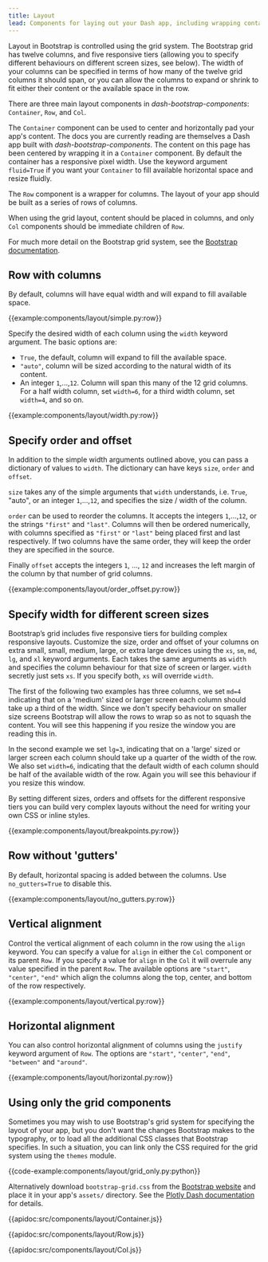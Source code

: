 ```yaml
---
title: Layout
lead: Components for laying out your Dash app, including wrapping containers, and a powerful, responsive grid system.
---
```


Layout in Bootstrap is controlled using the grid system. The Bootstrap grid has twelve columns, and five responsive tiers (allowing you to specify different behaviours on different screen sizes, see below). The width of your columns can be specified in terms of how many of the twelve grid columns it should span, or you can allow the columns to expand or shrink to fit either their content or the available space in the row.

There are three main layout components in *dash-bootstrap-components*: `Container`, `Row`, and `Col`.

The `Container` component can be used to center and horizontally pad your app's content. The docs you are currently reading are themselves a Dash app built with *dash-bootstrap-components*. The content on this page has been centered by wrapping it in a `Container` component. By default the container has a responsive pixel width. Use the keyword argument `fluid=True` if you want your `Container` to fill available horizontal space and resize fluidly.

The `Row` component is a wrapper for columns. The layout of your app should be built as a series of rows of columns.

When using the grid layout, content should be placed in columns, and only `Col` components should be immediate children of `Row`.

For much more detail on the Bootstrap grid system, see the [Bootstrap documentation](https://getbootstrap.com/docs/4.2/layout/grid/).

## Row with columns

By default, columns will have equal width and will expand to fill available space.

{{example:components/layout/simple.py:row}}

Specify the desired width of each column using the `width` keyword argument. The basic options are:

- `True`, the default, column will expand to fill the available space.
- `"auto"`, column will be sized according to the natural width of its content.
- An integer `1`,...,`12`. Column will span this many of the 12 grid columns. For a half width column, set `width=6`, for a third width column, set `width=4`, and so on.

{{example:components/layout/width.py:row}}

## Specify order and offset

In addition to the simple width arguments outlined above, you can pass a dictionary of values to `width`. The dictionary can have keys `size`, `order` and `offset`.

`size` takes any of the simple arguments that `width` understands, i.e. `True`, "auto", or an integer `1`,...,`12`, and specifies the size / width of the column.

`order` can be used to reorder the columns. It accepts the integers `1`,...,`12`, or the strings `"first"` and `"last"`. Columns will then be ordered numerically, with columns specified as `"first"` or `"last"` being placed first and last respectively. If two columns have the same order, they will keep the order they are specified in the source.

Finally `offset` accepts the integers `1`, ..., `12` and increases the left margin of the column by that number of grid columns.

{{example:components/layout/order_offset.py:row}}

## Specify width for different screen sizes

Bootstrap’s grid includes five responsive tiers for building complex responsive layouts. Customize the size, order and offset of your columns on extra small, small, medium, large, or extra large devices using the `xs`, `sm`, `md`, `lg`, and `xl` keyword arguments. Each takes the same arguments as `width` and specifies the column behaviour for that size of screen or larger. `width` secretly just sets `xs`. If you specify both, `xs` will override `width`.

The first of the following two examples has three columns, we set `md=4` indicating that on a 'medium' sized or larger screen each column should take up a third of the width. Since we don't specify behaviour on smaller size screens Bootstrap will allow the rows to wrap so as not to squash the content. You will see this happening if you resize the window you are reading this in.

In the second example we set `lg=3`, indicating that on a 'large' sized or larger screen each column should take up a quarter of the width of the row. We also set `width=6`, indicating that the default width of each column should be half of the available width of the row. Again you will see this behaviour if you resize this window.

By setting different sizes, orders and offsets for the different responsive tiers you can build very complex layouts without the need for writing your own CSS or inline styles.

{{example:components/layout/breakpoints.py:row}}

## Row without 'gutters'

By default, horizontal spacing is added between the columns. Use `no_gutters=True` to disable this.

{{example:components/layout/no_gutters.py:row}}

## Vertical alignment

Control the vertical alignment of each column in the row using the `align` keyword. You can specify a value for `align` in either the `Col` component or its parent `Row`. If you specify a value for `align` in the `Col` it will overrule any value specified in the parent `Row`. The available options are `"start"`, `"center"`, `"end"` which align the columns along the top, center, and bottom of the row respectively.

{{example:components/layout/vertical.py:row}}

## Horizontal alignment

You can also control horizontal alignment of columns using the `justify` keyword argument of `Row`. The options are `"start"`, `"center"`, `"end"`, `"between"` and `"around"`.

{{example:components/layout/horizontal.py:row}}

## Using only the grid components

Sometimes you may wish to use Bootstrap's grid system for specifying the layout of your app, but you don't want the changes Bootstrap makes to the typography, or to load all the additional CSS classes that Bootstrap specifies. In such a situation, you can link only the CSS required for the grid system using the `themes` module.

{{code-example:components/layout/grid_only.py:python}}

Alternatively download `bootstrap-grid.css` from the [Bootstrap website](https://getbootstrap.com/docs/4.2/getting-started/download/) and place it in your app's `assets/` directory. See the [Plotly Dash documentation](https://dash.plot.ly/external-resources) for details.

{{apidoc:src/components/layout/Container.js}}

{{apidoc:src/components/layout/Row.js}}

{{apidoc:src/components/layout/Col.js}}
